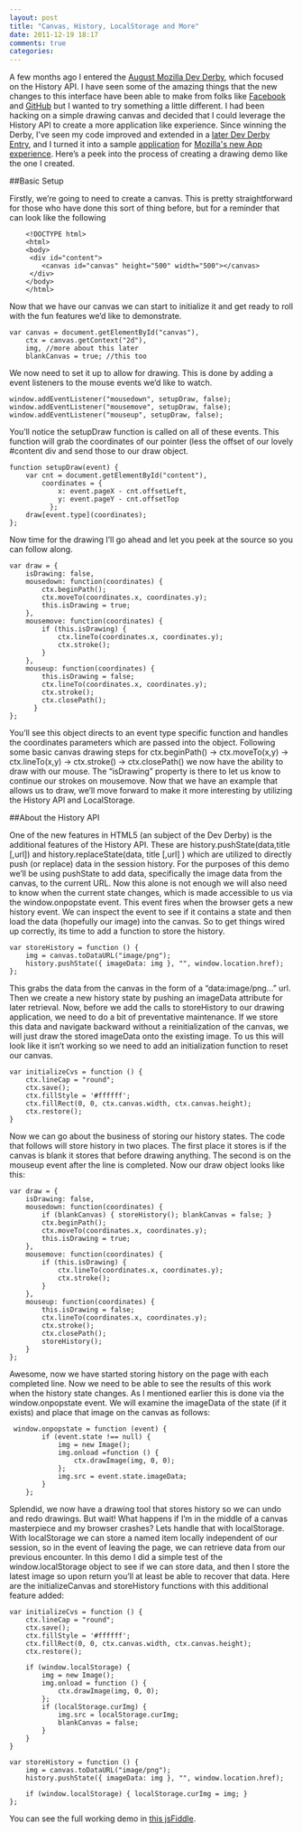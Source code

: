 ```yaml
---
layout: post
title: "Canvas, History, LocalStorage and More"
date: 2011-12-19 18:17
comments: true
categories: 
---
```



A few months ago I entered the [August Mozilla Dev Derby](https://developer.mozilla.org/en-US/demos/devderby/2011/august/), which focused on the History API. I have seen some of the amazing things that the new changes to this interface have been able to make from folks like [Facebook](https://www.facebook.com/note.php?note_id=438532093919) and [GitHub](https://github.com/blog/760-the-tree-slider) but I wanted to try something a little different. I had been hacking on a simple drawing canvas and decided that I could leverage the History API to create a more application like experience. Since winning the Derby, I've seen my code improved and extended in a [later Dev Derby Entry](https://developer.mozilla.org/en-US/demos/detail/paint-search), and I turned it into a sample [application](https://apps-preview.mozilla.org/en-US/apps/app/draw/?src=cb-dl-free) for [Mozilla's new App experience](https://apps-preview.mozilla.org/en-US/apps/). Here’s a peek into the process of creating a drawing demo like the one I created.

##Basic Setup

Firstly, we’re going to need to create a canvas.  This is pretty straightforward for those who have done this sort of thing before, but for a reminder that can look like the following

		<!DOCTYPE html>
		<html>
		<body>
		 <div id="content">
		    <canvas id="canvas" height="500" width="500"></canvas>
		 </div>
		</body>
		</html>

Now that we have our canvas we can start to initialize it and get ready to roll with the fun features we’d like to demonstrate. 

	var canvas = document.getElementById("canvas"),
	    ctx = canvas.getContext("2d"),
	    img, //more about this later
	    blankCanvas = true; //this too

We now need to set it up to allow for drawing.  This is done by adding a event listeners to the mouse events we’d like to watch.

	window.addEventListener("mousedown", setupDraw, false);
	window.addEventListener("mousemove", setupDraw, false);
	window.addEventListener("mouseup", setupDraw, false);

You’ll notice the setupDraw function is called on all of these events.  This function will grab the coordinates of our pointer (less the offset of our lovely #content div and send those to our draw object.

	function setupDraw(event) {
	    var cnt = document.getElementById("content"),
	        coordinates = {
	            x: event.pageX - cnt.offsetLeft,
	            y: event.pageY - cnt.offsetTop
	          };
	    draw[event.type](coordinates);
	};
	 
Now time for the drawing I’ll go ahead and let you peek at the source so you can follow along.

	var draw = {
	    isDrawing: false,
	    mousedown: function(coordinates) {
	        ctx.beginPath();
	        ctx.moveTo(coordinates.x, coordinates.y);
	        this.isDrawing = true;
	    },
	    mousemove: function(coordinates) {
	        if (this.isDrawing) {
	            ctx.lineTo(coordinates.x, coordinates.y);
	            ctx.stroke();
	        }
	    },
	    mouseup: function(coordinates) {
	        this.isDrawing = false;
	        ctx.lineTo(coordinates.x, coordinates.y);
	        ctx.stroke();
	        ctx.closePath();
	      }
	};

You’ll see this object directs to an event type specific function and handles the coordinates parameters which are passed into the object.  Following some basic canvas drawing steps for ctx.beginPath() -> ctx.moveTo(x,y) -> ctx.lineTo(x,y) -> ctx.stroke() -> ctx.closePath() we now have the ability to draw with our mouse.  The “isDrawing” property is there to let us know to continue our strokes on mousemove.  Now that we have an example that allows us to draw, we’ll move forward to make it more interesting by utilizing the History API and LocalStorage.  

##About the History API

One of the new features in HTML5 (an subject of the Dev Derby) is the additional features of the History API.   These are history.pushState(data,title [,url]) and history.replaceState(data, title [,url] ) which are utilized to directly push (or replace) data in the session history.  For the purposes of this demo we’ll be using pushState to add data, specifically the image data from the canvas, to the current URL.  Now this alone is not enough we will also need to know when the current state changes, which is made accessible to us via the window.onpopstate event.  This event fires when the browser gets a new history event.  We can inspect the event to see if it contains a state and then load the data (hopefully our image) into the canvas.  So to get things wired up correctly, its time to add a function to store the history.

	var storeHistory = function () {
	    img = canvas.toDataURL("image/png");
	    history.pushState({ imageData: img }, "", window.location.href);
	};

This grabs the data from the canvas in the form of a “data:image/png...” url.  Then we create a new history state by pushing an imageData attribute for later retrieval.  Now, before we add the calls to storeHistory to our drawing application, we need to do a bit of preventative maintenance.  If we store this data and navigate backward without a reinitialization of the canvas, we will just draw the stored imageData onto the existing image.  To us this will look like it isn’t working so we need to add an initialization function to reset our canvas.  

	var initializeCvs = function () {
	    ctx.lineCap = "round";
	    ctx.save();
	    ctx.fillStyle = '#ffffff';
	    ctx.fillRect(0, 0, ctx.canvas.width, ctx.canvas.height);
	    ctx.restore();
	}

Now we can go about the business of storing our history states.  The code that follows will store history in two places.  The first place it stores is if the canvas is blank it stores that before drawing anything.  The second is on the mouseup event after  the line is completed.  Now our draw object looks like this:


	var draw = {
	    isDrawing: false,
	    mousedown: function(coordinates) {
	        if (blankCanvas) { storeHistory(); blankCanvas = false; }
	        ctx.beginPath();
	        ctx.moveTo(coordinates.x, coordinates.y);
	        this.isDrawing = true;
	    },
	    mousemove: function(coordinates) {
	        if (this.isDrawing) {
	            ctx.lineTo(coordinates.x, coordinates.y);
	            ctx.stroke();
	        }
	    },
	    mouseup: function(coordinates) {
	        this.isDrawing = false;
	        ctx.lineTo(coordinates.x, coordinates.y);
	        ctx.stroke();
	        ctx.closePath();
	        storeHistory();
	    }
	};


Awesome, now we have started storing history on the page with each completed line.  Now we need to be able to see the results of this work when the history state changes.  As I mentioned earlier this is done via the window.onpopstate event.  We will examine the imageData of the state (if it exists) and place that image on the canvas as follows: 

	 window.onpopstate = function (event) {
	        if (event.state !== null) {
	            img = new Image();
	            img.onload =function () {
	                ctx.drawImage(img, 0, 0);
	            };
	            img.src = event.state.imageData;
	        }
	    };

Splendid, we now  have a drawing tool that stores history so we can undo and redo drawings.  But wait!  What happens if I’m in the middle of a canvas masterpiece and my browser crashes?  Lets handle that with localStorage.  With localStorage we can store a named item locally independent of our session, so in the event of leaving the page, we can retrieve data from our previous encounter.  In this demo I did a simple test of the window.localStorage object to see if we can store data, and then I store the latest image so upon return you’ll at least be able to recover that data.  Here are the initializeCanvas and storeHistory functions with this additional feature added:


	var initializeCvs = function () {
	    ctx.lineCap = "round";
	    ctx.save();
	    ctx.fillStyle = '#ffffff';
	    ctx.fillRect(0, 0, ctx.canvas.width, ctx.canvas.height);
	    ctx.restore();
	 
	    if (window.localStorage) {
	        img = new Image();
	        img.onload = function () {
	            ctx.drawImage(img, 0, 0);
	        };
	        if (localStorage.curImg) {
	            img.src = localStorage.curImg;
	            blankCanvas = false;
	        }
	    }
	}
	    
	var storeHistory = function () {
	    img = canvas.toDataURL("image/png");
	    history.pushState({ imageData: img }, "", window.location.href);
	    
	    if (window.localStorage) { localStorage.curImg = img; }
	};


  You can see the full working demo in [this jsFiddle](http://jsfiddle.net/cgack/JHr2P/).
